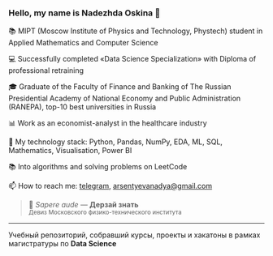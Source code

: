 ### Hello, my name is Nadezhda Oskina 👋

:books: MIPT (Moscow Institute of Physics and Technology, Phystech) student in Applied Mathematics and Computer Science

:computer: Successfully completed «Data Science Specialization» with Diploma of professional retraining

:mortar_board: Graduate of the Faculty of Finance and Banking of The Russian Presidential Academy of National Economy and Public Administration (RANEPA), top-10 best universities in Russia

:bar_chart: Work as an economist-analyst in the healthcare industry

:open_file_folder: My technology stack: Python, Pandas, NumPy, EDA, ML, SQL, Mathematics, Visualisation, Power BI

:books: Into algorithms and solving problems on LeetCode

📫 How to reach me: [telegram](https://t.me/nadarsa), arsentyevanadya@gmail.com

> 📜 *Sapere aude* — **Дерзай знать**  
> <sub>Девиз Московского физико-технического института</sub>

---

Учебный репозиторий, собравший курсы, проекты и хакатоны в рамках магистратуры по **Data Science**


<!--
**Nadarsa/Nadarsa** is a ✨ _special_ ✨ repository because its `README.md` (this file) appears on your GitHub profile.

Here are some ideas to get you started:

- 🔭 I’m currently working on ...
- 🌱 I’m currently learning ...
- 👯 I’m looking to collaborate on ...
- 🤔 I’m looking for help with ...
- 💬 Ask me about ...
- 📫 How to reach me: ...
- 😄 Pronouns: ...
- ⚡ Fun fact: ...
-->
